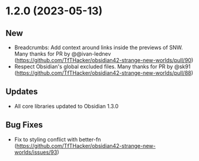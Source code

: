 # 1.2.0 (2023-05-13)

## New
+ Breadcrumbs: Add context around links inside the previews of SNW. Many thanks for PR by @@ivan-lednev (https://github.com/TfTHacker/obsidian42-strange-new-worlds/pull/90)
+ Respect Obsidian's global excluded files. Many thanks for PR by @sk91 (https://github.com/TfTHacker/obsidian42-strange-new-worlds/pull/88)


## Updates
+ All core libraries updated to Obsidian 1.3.0

## Bug Fixes
+ Fix to styling conflict with better-fn (https://github.com/TfTHacker/obsidian42-strange-new-worlds/issues/93)


